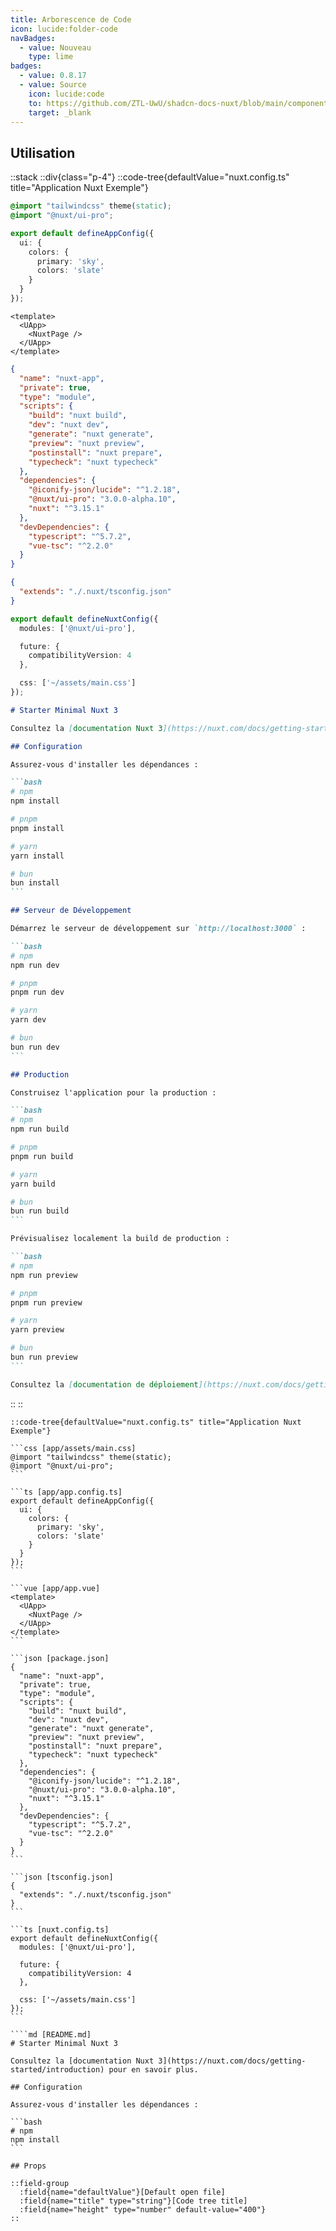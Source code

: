 ```yaml
---
title: Arborescence de Code
icon: lucide:folder-code
navBadges:
  - value: Nouveau
    type: lime
badges:
  - value: 0.8.17
  - value: Source
    icon: lucide:code
    to: https://github.com/ZTL-UwU/shadcn-docs-nuxt/blob/main/components/content/CodeTree.vue
    target: _blank
---
```


## Utilisation

::stack
::div{class="p-4"}
  ::code-tree{defaultValue="nuxt.config.ts" title="Application Nuxt Exemple"}

  ```css [app/assets/main.css]
  @import "tailwindcss" theme(static);
  @import "@nuxt/ui-pro";
  ```

  ```ts [app/app.config.ts]
  export default defineAppConfig({
    ui: {
      colors: {
        primary: 'sky',
        colors: 'slate'
      }
    }
  });
  ```

  ```vue [app/app.vue]
  <template>
    <UApp>
      <NuxtPage />
    </UApp>
  </template>
  ```

  ```json [package.json]
  {
    "name": "nuxt-app",
    "private": true,
    "type": "module",
    "scripts": {
      "build": "nuxt build",
      "dev": "nuxt dev",
      "generate": "nuxt generate",
      "preview": "nuxt preview",
      "postinstall": "nuxt prepare",
      "typecheck": "nuxt typecheck"
    },
    "dependencies": {
      "@iconify-json/lucide": "^1.2.18",
      "@nuxt/ui-pro": "3.0.0-alpha.10",
      "nuxt": "^3.15.1"
    },
    "devDependencies": {
      "typescript": "^5.7.2",
      "vue-tsc": "^2.2.0"
    }
  }
  ```

  ```json [tsconfig.json]
  {
    "extends": "./.nuxt/tsconfig.json"
  }
  ```

  ```ts [nuxt.config.ts]
  export default defineNuxtConfig({
    modules: ['@nuxt/ui-pro'],

    future: {
      compatibilityVersion: 4
    },

    css: ['~/assets/main.css']
  });
  ```

  ````md [README.md]
  # Starter Minimal Nuxt 3

  Consultez la [documentation Nuxt 3](https://nuxt.com/docs/getting-started/introduction) pour en savoir plus.

  ## Configuration

  Assurez-vous d'installer les dépendances :

  ```bash
  # npm
  npm install

  # pnpm
  pnpm install

  # yarn
  yarn install

  # bun
  bun install
  ```

  ## Serveur de Développement

  Démarrez le serveur de développement sur `http://localhost:3000` :

  ```bash
  # npm
  npm run dev

  # pnpm
  pnpm run dev

  # yarn
  yarn dev

  # bun
  bun run dev
  ```

  ## Production

  Construisez l'application pour la production :

  ```bash
  # npm
  npm run build

  # pnpm
  pnpm run build

  # yarn
  yarn build

  # bun
  bun run build
  ```

  Prévisualisez localement la build de production :

  ```bash
  # npm
  npm run preview

  # pnpm
  pnpm run preview

  # yarn
  yarn preview

  # bun
  bun run preview
  ```

  Consultez la [documentation de déploiement](https://nuxt.com/docs/getting-started/deployment) pour plus d'informations.
  ````

  ::
::

`````mdc height=400
::code-tree{defaultValue="nuxt.config.ts" title="Application Nuxt Exemple"}

```css [app/assets/main.css]
@import "tailwindcss" theme(static);
@import "@nuxt/ui-pro";
```

```ts [app/app.config.ts]
export default defineAppConfig({
  ui: {
    colors: {
      primary: 'sky',
      colors: 'slate'
    }
  }
});
```

```vue [app/app.vue]
<template>
  <UApp>
    <NuxtPage />
  </UApp>
</template>
```

```json [package.json]
{
  "name": "nuxt-app",
  "private": true,
  "type": "module",
  "scripts": {
    "build": "nuxt build",
    "dev": "nuxt dev",
    "generate": "nuxt generate",
    "preview": "nuxt preview",
    "postinstall": "nuxt prepare",
    "typecheck": "nuxt typecheck"
  },
  "dependencies": {
    "@iconify-json/lucide": "^1.2.18",
    "@nuxt/ui-pro": "3.0.0-alpha.10",
    "nuxt": "^3.15.1"
  },
  "devDependencies": {
    "typescript": "^5.7.2",
    "vue-tsc": "^2.2.0"
  }
}
```

```json [tsconfig.json]
{
  "extends": "./.nuxt/tsconfig.json"
}
```

```ts [nuxt.config.ts]
export default defineNuxtConfig({
  modules: ['@nuxt/ui-pro'],

  future: {
    compatibilityVersion: 4
  },

  css: ['~/assets/main.css']
});
```

````md [README.md]
# Starter Minimal Nuxt 3

Consultez la [documentation Nuxt 3](https://nuxt.com/docs/getting-started/introduction) pour en savoir plus.

## Configuration

Assurez-vous d'installer les dépendances :

```bash
# npm
npm install
```

## Props

::field-group
  :field{name="defaultValue"}[Default open file]
  :field{name="title" type="string"}[Code tree title]
  :field{name="height" type="number" default-value="400"}
::
